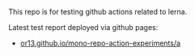 This repo is for testing github actions related to lerna.

Latest test report deployed via github pages:

- [or13.github.io/mono-repo-action-experiments/a](https://or13.github.io/mono-repo-action-experiments/a.html)